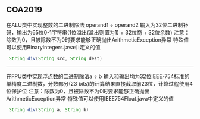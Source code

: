 ## COA2019

在ALU类中实现整数的二进制除法 operand1 ÷ operand2
输入为32位二进制补码，输出为65位0-1字符串(1位溢出(溢出则置为1) + 32位商 + 32位余数)
注意：除数为0，且被除数不为0时要求能够正确抛出ArithmeticException异常
特殊值可以使用BinaryIntegers.java中定义的值

``` java
 String div(String src, String dest)
```

---

在FPU类中实现浮点数的二进制除法a ÷ b
输入和输出均为32位IEEE-754标准的单精度二进制数，分数部分(23 bits)的计算结果直接截取前23位，计算过程使用4位保护位
注意：除数为0，且被除数不为0时要求能够正确抛出ArithmeticException异常
特殊值可以使用IEEE754Float.java中定义的值

``` java
 String div(String a, String b)
```
